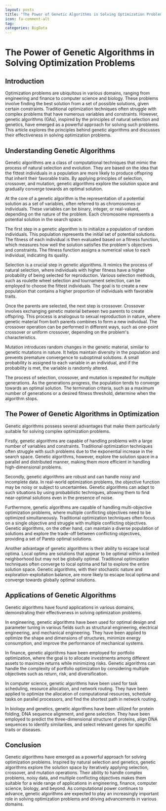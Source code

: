 ```yaml
---
layout: posts
title: "The Power of Genetic Algorithms in Solving Optimization Problems"
icon: fa-comment-alt
tag:      
categories: BigData
---
```



# The Power of Genetic Algorithms in Solving Optimization Problems

## Introduction

Optimization problems are ubiquitous in various domains, ranging from engineering and finance to computer science and biology. These problems involve finding the best solution from a set of possible solutions, given certain constraints. Traditional optimization techniques often struggle with complex problems that have numerous variables and constraints. However, genetic algorithms (GAs), inspired by the principles of natural selection and genetics, have emerged as a powerful approach for solving such problems. This article explores the principles behind genetic algorithms and discusses their effectiveness in solving optimization problems.

## Understanding Genetic Algorithms

Genetic algorithms are a class of computational techniques that mimic the process of natural selection and evolution. They are based on the idea that the fittest individuals in a population are more likely to produce offspring that inherit their favorable traits. By applying principles of selection, crossover, and mutation, genetic algorithms explore the solution space and gradually converge towards an optimal solution.

At the core of a genetic algorithm is the representation of a potential solution as a set of variables, often referred to as chromosomes or individuals. These variables can be binary, integer, or real-valued, depending on the nature of the problem. Each chromosome represents a potential solution in the search space.

The first step in a genetic algorithm is to initialize a population of random individuals. This population represents the initial set of potential solutions. The fitness of each individual is then evaluated based on a fitness function, which measures how well the solution satisfies the problem's objectives and constraints. The fitness function assigns a numerical value to each individual, indicating its quality.

Selection is a crucial step in genetic algorithms. It mimics the process of natural selection, where individuals with higher fitness have a higher probability of being selected for reproduction. Various selection methods, such as roulette wheel selection and tournament selection, can be employed to choose the fittest individuals. The goal is to create a new population that contains a higher proportion of individuals with favorable traits.

Once the parents are selected, the next step is crossover. Crossover involves exchanging genetic material between two parents to create offspring. This process is analogous to sexual reproduction in nature, where genetic material from both parents combines to form a new individual. The crossover operation can be performed in different ways, such as one-point crossover or uniform crossover, depending on the problem's characteristics.

Mutation introduces random changes in the genetic material, similar to genetic mutations in nature. It helps maintain diversity in the population and prevents premature convergence to suboptimal solutions. A small probability is assigned to each variable in an individual, and if the probability is met, the variable is randomly altered.

The process of selection, crossover, and mutation is repeated for multiple generations. As the generations progress, the population tends to converge towards an optimal solution. The termination criteria, such as a maximum number of generations or a desired fitness threshold, determine when the algorithm stops.

## The Power of Genetic Algorithms in Optimization

Genetic algorithms possess several advantages that make them particularly suitable for solving complex optimization problems.

Firstly, genetic algorithms are capable of handling problems with a large number of variables and constraints. Traditional optimization techniques often struggle with such problems due to the exponential increase in the search space. Genetic algorithms, however, explore the solution space in a parallel and distributed manner, making them more efficient in handling high-dimensional problems.

Secondly, genetic algorithms are robust and can handle noisy and incomplete data. In real-world optimization problems, the objective function may be noisy or subject to uncertainties. Genetic algorithms can adapt to such situations by using probabilistic techniques, allowing them to find near-optimal solutions even in the presence of noise.

Furthermore, genetic algorithms are capable of handling multi-objective optimization problems, where multiple conflicting objectives need to be optimized simultaneously. Traditional optimization techniques often focus on a single objective and struggle with multiple conflicting objectives. Genetic algorithms, on the other hand, can maintain a diverse population of solutions and explore the trade-off between conflicting objectives, providing a set of Pareto optimal solutions.

Another advantage of genetic algorithms is their ability to escape local optima. Local optima are solutions that appear to be optimal within a limited neighborhood but may not be globally optimal. Traditional optimization techniques often converge to local optima and fail to explore the entire solution space. Genetic algorithms, with their stochastic nature and exploration-exploitation balance, are more likely to escape local optima and converge towards globally optimal solutions.

## Applications of Genetic Algorithms

Genetic algorithms have found applications in various domains, demonstrating their effectiveness in solving optimization problems.

In engineering, genetic algorithms have been used for optimal design and parameter tuning in various fields such as structural engineering, electrical engineering, and mechanical engineering. They have been applied to optimize the shape and dimensions of structures, minimize energy consumption, and improve the performance of mechanical systems.

In finance, genetic algorithms have been employed for portfolio optimization, where the goal is to allocate investments among different assets to maximize returns while minimizing risks. Genetic algorithms can handle the complexity of portfolio optimization by considering multiple objectives such as return, risk, and diversification.

In computer science, genetic algorithms have been used for task scheduling, resource allocation, and network routing. They have been applied to optimize the allocation of computational resources, schedule tasks on parallel processors, and find the shortest path in network routing.

In biology and genetics, genetic algorithms have been utilized for protein folding, DNA sequence alignment, and gene selection. They have been employed to predict the three-dimensional structure of proteins, align DNA sequences to identify similarities, and select relevant genes for specific traits or diseases.

## Conclusion

Genetic algorithms have emerged as a powerful approach for solving optimization problems. Inspired by natural selection and genetics, genetic algorithms explore the solution space by iteratively applying selection, crossover, and mutation operations. Their ability to handle complex problems, noisy data, and multiple conflicting objectives makes them suitable for a wide range of applications in engineering, finance, computer science, biology, and beyond. As computational power continues to advance, genetic algorithms are expected to play an increasingly important role in solving optimization problems and driving advancements in various domains.